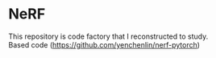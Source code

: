 # NeRF
This repository is code factory that I reconstructed to study.  
Based code (https://github.com/yenchenlin/nerf-pytorch)  
